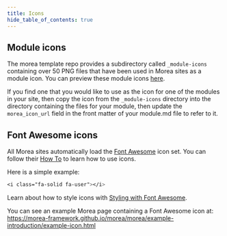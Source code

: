 ```yaml
---
title: Icons
hide_table_of_contents: true
---
```


## Module icons

The morea template repo provides a subdirectory called `_module-icons` containing over 50 PNG files that have been used in Morea sites as a module icon. You can preview these module icons [here](https://github.com/morea-framework/morea/tree/main/_module-icons).

If you find one that you would like to use as the icon for one of the modules in your site, then copy the icon from the `_module-icons` directory into the directory containing the files for your module, then update the `morea_icon_url` field in the front matter of your module.md file to refer to it. 


## Font Awesome icons

All Morea sites automatically load the [Font Awesome](https://fontawesome.com/) icon set. You can follow their [How To](https://fontawesome.com/docs/web/add-icons/how-to) to learn how to use icons.

Here is a simple example:

```css
<i class="fa-solid fa-user"></i>
```

Learn about how to style icons with [Styling with Font Awesome](https://fontawesome.com/docs/web/style/styling).

You can see an example Morea page containing a Font Awesome icon at: https://morea-framework.github.io/morea/morea/example-introduction/example-icon.html
